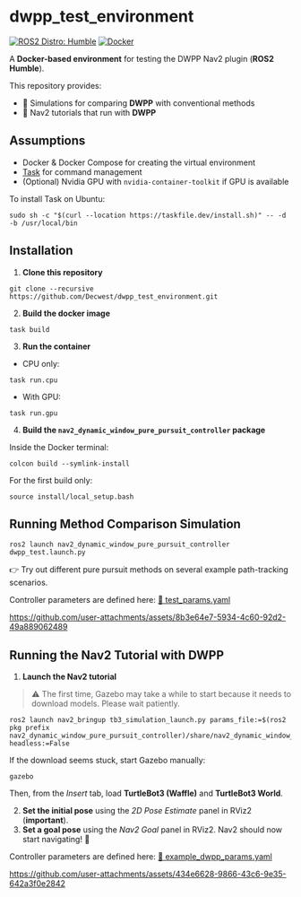 # dwpp_test_environment

[![ROS2 Distro: Humble](https://img.shields.io/badge/ROS2-Humble-blue.svg)](https://docs.ros.org/en/humble/index.html) [![Docker](https://img.shields.io/badge/Docker-blue.svg)](https://www.docker.com/)

A **Docker-based environment** for testing the DWPP Nav2 plugin (**ROS2 Humble**).

This repository provides:
- 📘 Simulations for comparing **DWPP** with conventional methods  
- 🚀 Nav2 tutorials that run with **DWPP**


## Assumptions

- Docker & Docker Compose for creating the virtual environment  
- [Task](https://taskfile.dev/docs/installation) for command management  
- (Optional) Nvidia GPU with `nvidia-container-toolkit` if GPU is available  

To install Task on Ubuntu:

```shell
sudo sh -c "$(curl --location https://taskfile.dev/install.sh)" -- -d -b /usr/local/bin
```

## Installation
1. **Clone this repository**

```shell
git clone --recursive https://github.com/Decwest/dwpp_test_environment.git
```

2. **Build the docker image**

```shell
task build
```

3. **Run the container**

- CPU only:
```shell
task run.cpu
```

- With GPU:
```shell
task run.gpu
```

4. **Build the `nav2_dynamic_window_pure_pursuit_controller` package**

Inside the Docker terminal:
```shell
colcon build --symlink-install
```

For the first build only:
```shell
source install/local_setup.bash
```

## Running Method Comparison Simulation

```shell
ros2 launch nav2_dynamic_window_pure_pursuit_controller dwpp_test.launch.py
```

👉 Try out different pure pursuit methods on several example path-tracking scenarios.

Controller parameters are defined here:
[🔗 test_params.yaml](https://github.com/Decwest/nav2_dynamic_window_pure_pursuit_controller/blob/main/config/test_params.yaml)

https://github.com/user-attachments/assets/8b3e64e7-5934-4c60-92d2-49a889062489

## Running the Nav2 Tutorial with DWPP

1. **Launch the Nav2 tutorial**

> ⚠️ The first time, Gazebo may take a while to start because it needs to download models. Please wait patiently.


```shell
ros2 launch nav2_bringup tb3_simulation_launch.py params_file:=$(ros2 pkg prefix nav2_dynamic_window_pure_pursuit_controller)/share/nav2_dynamic_window_pure_pursuit_controller/config/example_dwpp_params.yaml headless:=False
```

If the download seems stuck, start Gazebo manually:

```shell
gazebo
```

Then, from the *Insert* tab, load **TurtleBot3 (Waffle)** and **TurtleBot3 World**.

2. **Set the initial pose** using the *2D Pose Estimate* panel in RViz2 (**important**).
3. **Set a goal pose** using the *Nav2 Goal* panel in RViz2. Nav2 should now start navigating! 🚀

Controller parameters are defined here:
[🔗 example_dwpp_params.yaml](https://github.com/Decwest/nav2_dynamic_window_pure_pursuit_controller/blob/main/config/example_dwpp_params.yaml)

https://github.com/user-attachments/assets/434e6628-9866-43c6-9e35-642a3f0e2842
